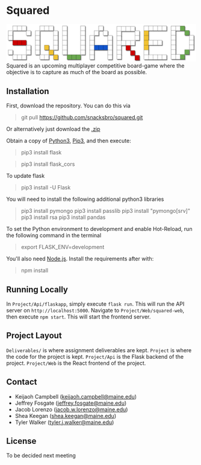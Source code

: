 # Squared
![Squared logo](Project/Web/squared-web/src/images/squared-logo.png)
Squared is an upcoming multiplayer competitive board-game where the objective is to capture as much of the board as possible.

## Installation
First, download the repository. You can do this via
> git pull https://github.com/snacksbro/squared.git

Or alternatively just download the [.zip](https://github.com/snacksbro/squared/archive/refs/heads/master.zip)

Obtain a copy of [Python3](https://www.python.org/downloads/), [Pip3](https://pip.pypa.io/en/stable/installation/), and then execute:
> pip3 install flask

> pip3 install flask_cors

To update flask
> pip3 install -U Flask

You will need to install the following additional python3 libraries
> pip3 install pymongo 
> pip3 install passlib
> pip3 install "pymongo[srv]"
> pip3 install rsa
> pip3 install pandas

To set the Python environment to development and enable Hot-Reload, run the following command in the terminal
> export FLASK_ENV=development

You'll also need [Node.js](https://nodejs.org/en/download/). Install the requirements after with:
> npm install

## Running Locally
In `Project/Api/flaskapp`, simply execute `flask run`. This will run the API server on `http://localhost:5000`.
Navigate to `Project/Web/squared-web`, then execute `npm start`. This will start the frontend server.

## Project Layout
`Deliverables/` is where assignment deliverables are kept.
`Project` is where the code for the project is kept.
`Project/Api` is the Flask backend of the project.
`Project/Web` is the React frontend of the project.

## Contact
* Keijaoh Campbell (keijaoh.campbell@maine.edu)
* Jeffrey Fosgate (jeffrey.fosgate@maine.edu)
* Jacob Lorenzo (jacob.w.lorenzo@maine.edu)
* Shea Keegan (shea.keegan@maine.edu)
* Tyler Walker (tyler.j.walker@maine.edu)

## License
To be decided next meeting

